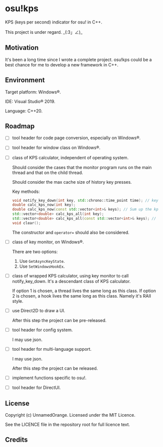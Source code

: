 # osu!kps

KPS (keys per second) indicator for osu! in C++.

This project is under regard. \_(:3」∠)\_

## Motivation

It's been a long time since I wrote a complete project. osu!kps could be a best chance for me to develop a new framework in C++.

## Environment

Target platform: Windows®.

IDE: Visual Studio® 2019.

Language: C++20.

## Roadmap

- [ ] tool header for code page conversion, especially on Windows®.

- [ ] tool header for window class on Windows®.

- [ ] class of KPS calculator, independent of operating system.

  Should consider the cases that the monitor program runs on the main thread and that on the child thread.

  Should consider the max cache size of history key presses.

  Key methods:

  ```cpp
  void notify_key_down(int key, std::chrono::time_point time); // key should be defined in this header, and should be compatible with those in Windows. Whether this method should be PostMessage-like is under consideration.
  double calc_kps_now(int key);
  double calc_kps_now(const std::vector<int>& keys); // Sum up the kps. This should be quick.
  std::vector<double> calc_kps_all(int key);
  std::vector<double> calc_kps_all(const std::vector<int>& keys); // This is allowed to use much CPU time.
  void clear();
  ```

  The constructor and `operator=` should also be considered.

- [ ] class of key monitor, on Windows®.

  There are two options:

  1. Use `GetAsyncKeyState`.
  2. Use `SetWindowsHookEx`.

- [ ] class of wrapped KPS calculator, using key monitor to call notify_key_down. It's a descendant class of KPS calculator.

  If option 1 is chosen, a thread lives the same long as this class. If option 2 is chosen, a hook lives the same long as this class. Namely it's RAII style.

- [ ] use Direct2D to draw a UI.

  After this step the project can be pre-released.

- [ ] tool header for config system.

  I may use json.

- [ ] tool header for multi-language support.

  I may use json.

  After this step the project can be released.

- [ ] implement functions specific to osu!.

- [ ] tool header for DirectUI.

## License

Copyright (c) UnnamedOrange. Licensed under the MIT Licence.

See the LICENCE file in the repository root for full licence text.

## Credits